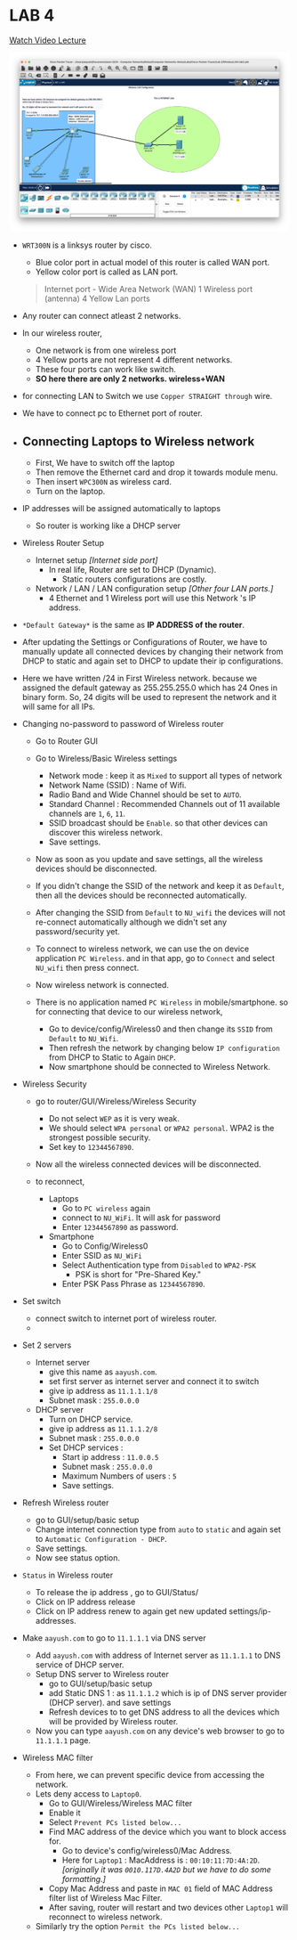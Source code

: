 # LAB 4

[Watch Video Lecture](https://youtu.be/0zNQfxwtCsw)

![Cisco Packet Tracer snapshot](./assets/lab2.png "Wireless LAN Configuration")


- `WRT300N` is a linksys router by cisco.
	- Blue color port in actual model of this router is called WAN port.
	- Yellow color port is called as LAN port.
	> Internet port - Wide Area Network (WAN)
	> 1 Wireless port (antenna)
	> 4 Yellow Lan ports
	
- Any router can connect atleast 2 networks.
- In our wireless router, 
	- One network is from one wireless port
	- 4 Yellow ports are not represent 4 different networks.
	- These four ports can work like switch.
	- **SO here there are only 2 networks. wireless+WAN**

- for connecting LAN to Switch we use `Copper STRAIGHT through` wire.
- We have to connect pc to Ethernet port of router.

- ## Connecting Laptops to Wireless network
	- First, We have to switch off the laptop
	- Then remove the Ethernet card and drop it towards module menu.
	- Then insert `WPC300N` as wireless card.
	- Turn on the laptop.

- IP addresses will be assigned automatically to laptops
	- So router is working like a DHCP server
	
- Wireless Router Setup
	- Internet setup	*[Internet side port]*
		- In real life, Router are set to DHCP (Dynamic).
			- Static routers configurations are costly.
	- Network / LAN / LAN configuration setup	*[Other four LAN ports.]*
		- 4 Ethernet and 1 Wireless port will use this Network 's IP address.

- `*Default Gateway*` is the same as **IP ADDRESS of the router**.

- After updating the Settings or Configurations of Router, we have to manually update all connected devices by changing their network from DHCP to static and again set to DHCP to update their ip configurations.

- Here we have written /24 in First Wireless network. because we assigned the default gateway as 255.255.255.0 which has 24 Ones in binary form. So, 24 digits will be used to represent the network and it will same for all IPs.

- Changing no-password to password of Wireless router
	- Go to Router GUI
	- Go to Wireless/Basic Wireless settings
		- Network mode : keep it as `Mixed` to support all types of network
		- Network Name (SSID) : Name of Wifi.
		- Radio Band and Wide Channel should be set to `AUTO`.
		- Standard Channel : Recommended Channels out of 11 available channels are `1`, `6`, `11`.
		- SSID broadcast should be `Enable`. so that other  devices can discover this wireless network.
		- Save settings.
	
	- Now as soon as you update and save settings, all the  wireless devices should be disconnected.
	- If you didn't change the SSID of the network and keep it as `Default`, then all the  devices should be reconnected automatically.
	
	- After changing the SSID from `Default` to `NU_wifi` the devices will not re-connect automatically although we didn't set any password/security yet.
	- To connect to wireless network, we can use the on device application `PC Wireless`. and in that app, go to `Connect` and select `NU_wifi` then press connect. 
	- Now wireless network is connected.
	
	
	- There is no application named `PC Wireless` in mobile/smartphone. so for connecting that device to our wireless network,
		- Go to device/config/Wireless0 and then change its `SSID` from `Default` to `NU_Wifi`.
		- Then refresh the network by changing below `IP configuration` from DHCP to Static to Again `DHCP`.
		- Now smartphone should be connected to Wireless Network.
		
	
- Wireless Security
	- go to router/GUI/Wireless/Wireless Security
		- Do not select `WEP` as it is very weak.
		- We should select `WPA personal` or `WPA2 personal`. WPA2 is the strongest possible security.
		- Set key to `12344567890`.
		
	- Now all the wireless connected devices will be disconnected.
	- to reconnect, 
		- Laptops
			- Go to `PC wireless` again
			- connect to `NU_WiFi`. It will ask for password
			- Enter `12344567890` as password.
		- Smartphone
			- Go to Config/Wireless0
			- Enter SSID as `NU_WiFi`
			- Select Authentication type from `Disabled` to `WPA2-PSK`
				- PSK is short for "Pre-Shared Key."
			- Enter PSK Pass Phrase as `12344567890`.
	
- Set switch
	- connect switch to internet port of wireless router.
	- 
- Set 2  servers
	- Internet server
		- give this name as `aayush.com`.
		- set first server as internet server and connect it to switch
		- give ip address as `11.1.1.1/8`
		- Subnet mask : `255.0.0.0`
	- DHCP server
		- Turn on DHCP service.
		- give ip address as `11.1.1.2/8`
		- Subnet mask : `255.0.0.0`
		- Set DHCP services : 
			- Start ip address : `11.0.0.5`
			- Subnet mask : `255.0.0.0`
			- Maximum Numbers of users : `5`
			- Save settings.

- Refresh Wireless router
	- go to GUI/setup/basic setup
	- Change internet connection type from `auto` to `static` and again set to `Automatic Configuration - DHCP`.
	- Save settings.
	- Now see status option.

- `Status` in  Wireless router
	- To release the ip address , go to GUI/Status/
	- Click on IP address release
	- Click on IP address renew to again get new updated settings/ip-addresses.
	
- Make `aayush.com` to go to `11.1.1.1` via DNS server
	- Add `aayush.com` with address of Internet server as `11.1.1.1` to DNS service of DHCP server.
	- Setup DNS server to Wireless router
		- go to GUI/setup/basic setup
		- add Static DNS 1 : as `11.1.1.2` which is ip of DNS server provider (DHCP server). and save settings
		- Refresh devices to to get DNS address to all the devices which will be provided by Wireless router.
	- Now you can type `aayush.com` on any device's web browser to go to `11.1.1.1` page.
	
- Wireless MAC filter
	- From here, we can prevent specific device from accessing the network.
	- Lets deny access to `Laptop0`.
		- Go to GUI/Wireless/Wireless MAC filter
		- Enable it
		- Select `Prevent PCs listed below...`
		- Find MAC address of the device which you want to block access for.
			- Go to device's config/wireless0/Mac Address.
			- Here for `Laptop1` : MacAddress is : `00:10:11:7D:4A:2D`. *[originally it was `0010.117D.4A2D` but we have to do some formatting.]*
		- Copy Mac Address and paste in `MAC 01` field of MAC Address filter list of Wireless Mac Filter.
		- After saving, router will restart and two devices other `Laptop1` will reconnect to wireless network.
	- Similarly try the option `Permit the PCs listed below...`